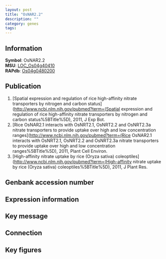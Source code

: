 ```yaml
---
layout: post
title: "OsNAR2.2"
description: ""
category: genes
tags: 
---
```


## Information
__Symbol__: OsNAR2.2  
__MSU__: [LOC_Os04g40410](http://rice.plantbiology.msu.edu/cgi-bin/ORF_infopage.cgi?orf=LOC_Os04g40410)  
__RAPdb__: [Os04g0480200](http://rapdb.dna.affrc.go.jp/viewer/gbrowse_details/irgsp1?name=Os04g0480200)  

## Publication
1. [Spatial expression and regulation of rice high-affinity nitrate transporters by nitrogen and carbon status](http://www.ncbi.nlm.nih.gov/pubmed?term=(Spatial expression and regulation of rice high-affinity nitrate transporters by nitrogen and carbon status%5BTitle%5D), 2011, J Exp Bot.
2. [Rice OsNAR2.1 interacts with OsNRT2.1, OsNRT2.2 and OsNRT2.3a nitrate transporters to provide uptake over high and low concentration ranges](http://www.ncbi.nlm.nih.gov/pubmed?term=(Rice OsNAR2.1 interacts with OsNRT2.1, OsNRT2.2 and OsNRT2.3a nitrate transporters to provide uptake over high and low concentration ranges%5BTitle%5D), 2011, Plant Cell Environ.
3. [High-affinity nitrate uptake by rice (Oryza sativa) coleoptiles](http://www.ncbi.nlm.nih.gov/pubmed?term=(High-affinity nitrate uptake by rice (Oryza sativa) coleoptiles%5BTitle%5D), 2011, J Plant Res.

## Genbank accession number

## Expression information

## Key message

## Connection

## Key figures


